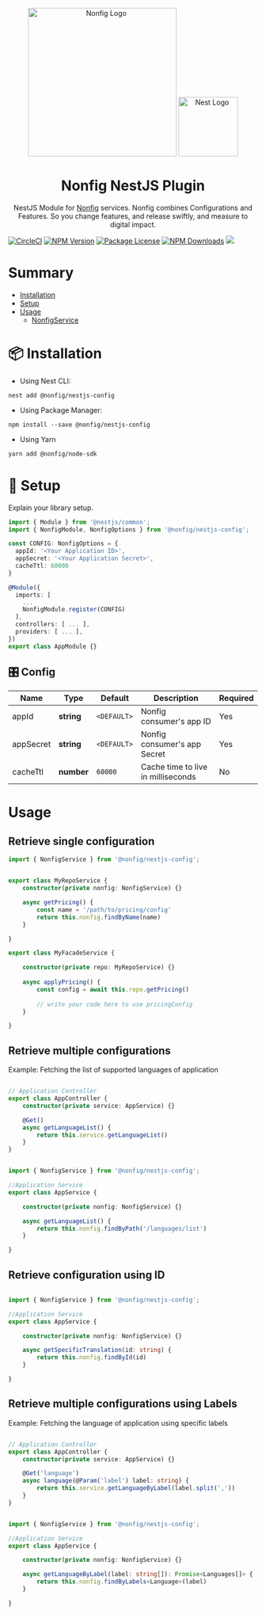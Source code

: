 <p align="center">
  <a href="https://nonfig.com/" target="blank"><img src="https://www.nonfig.com/wp-content/uploads/2020/07/nonfig-logo.png" width="300" alt="Nonfig Logo" /></a>
  <a href="https://nestjs.com/" target="blank"><img src="https://nestjs.com/img/logo-small.svg" width="120" alt="Nest Logo" /></a>
</p>
<h1 align="center"> Nonfig NestJS Plugin </h1>
<p align="center">
  NestJS Module for <a href="https://nonfig.com" target="_blank">Nonfig</a> services. Nonfig combines Configurations and Features. So you change features, and release swiftly, and measure to digital impact.
</p>
<p align="center">

[![CircleCI](https://circleci.com/gh/nonfig/nestjs-config.svg?style=shield&circle-token=a843b1bfda524abc2befedd3bd8a5b97b5a3c1ad)](https://circleci.com/gh/nonfig/nestjs-config)
<a href="https://www.npmjs.com/~nonfig" target="_blank"><img src="https://img.shields.io/npm/v/@nonfig/nestjs-config.svg" alt="NPM Version" /></a>
<a href="https://www.npmjs.com/~nonfig" target="_blank"><img src="https://img.shields.io/npm/l/@nonfig/nestjs-config.svg" alt="Package License" /></a>
<a href="https://www.npmjs.com/~nonfig" target="_blank"><img src="https://img.shields.io/npm/dm/@nonfig/nestjs-config.svg" alt="NPM Downloads" /></a>
<a href="https://twitter.com/nonfig" target="_blank"><img src="https://img.shields.io/twitter/follow/nonfig.svg?style=social&label=Follow"></a>
</p>

# Summary

* [Installation](#installation)
* [Setup](#setup)
* [Usage](#usage)
  * [NonfigService](#librarynameservice)

# :package: Installation

* Using Nest CLI:
```
nest add @nonfig/nestjs-config
```

* Using Package Manager: 
```
npm install --save @nonfig/nestjs-config
```

* Using Yarn
```bash
yarn add @nonfig/node-sdk
```

# :wrench: Setup

Explain your library setup.

```typescript
import { Module } from '@nestjs/common';
import { NonfigModule, NonfigOptions } from '@nonfig/nestjs-config';

const CONFIG: NonfigOptions = {
  appId: '<Your Application ID>',
  appSecret: '<Your Application Secret>',
  cacheTtl: 60000  
}

@Module({
  imports: [
    ...
    NonfigModule.register(CONFIG)
  ],
  controllers: [ ... ],
  providers: [ ... ],
})
export class AppModule {}
```

## :control_knobs: Config

| Name | Type | Default | Description | Required |
| --- | --- | --- | --- | --- |
| appId | __string__ | `<DEFAULT>` | Nonfig consumer's app ID | Yes |
| appSecret | __string__ | `<DEFAULT>` | Nonfig consumer's app Secret | Yes |
| cacheTtl | __number__ | `60000` | Cache time to live in milliseconds | No |

# Usage

## Retrieve single configuration

```ts
import { NonfigService } from '@nonfig/nestjs-config';


export class MyRepoService {
    constructor(private nonfig: NonfigService) {}

    async getPricing() {
        const name = '/path/to/pricing/config'
        return this.nonfig.findByName(name)
    }

}

export class MyFacadeService {

    constructor(private repo: MyRepoService) {}
    
    async applyPricing() {
        const config = await this.repo.getPricing()
        
        // write your code here to use pricingConfig
    }   

}
```

## Retrieve multiple configurations
Example: Fetching the list of supported languages of application

```ts

// Application Controller
export class AppController {
    constructor(private service: AppService) {}

    @Get()
    async getLanguageList() {
        return this.service.getLanguageList()
    }   
}


import { NonfigService } from '@nonfig/nestjs-config';

//Application Service
export class AppService {

    constructor(private nonfig: NonfigService) {}

    async getLanguageList() {
        return this.nonfig.findByPath('/languages/list')
    }   

}
```

## Retrieve configuration using ID
```ts

import { NonfigService } from '@nonfig/nestjs-config';

//Application Service
export class AppService {

    constructor(private nonfig: NonfigService) {}

    async getSpecificTranslation(id: string) {
        return this.nonfig.findById(id)
    }   

}
```

## Retrieve multiple configurations using Labels
Example: Fetching the language of application using specific labels
```ts

// Application Controller
export class AppController {
    constructor(private service: AppService) {}

    @Get('language')
    async language(@Param('label') label: string) {
        return this.service.getLanguageByLabel(label.split(','))
    }   
}


import { NonfigService } from '@nonfig/nestjs-config';

//Application Service
export class AppService {

    constructor(private nonfig: NonfigService) {}

    async getLanguageByLabel(label: string[]): Promise<Languages[]> {
        return this.nonfig.findByLabels<Language>(label)
    }   

}
```

